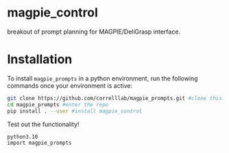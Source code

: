 # magpie_control
breakout of prompt planning for MAGPIE/DeliGrasp interface.

# Installation
To install `magpie_prompts` in a python environment, run the following commands once your environment is active:

```bash
git clone https://github.com/correlllab/magpie_prompts.git #clone this repository
cd magpie_prompts #enter the repo
pip install . --user #install magpie_control
```

Test out the functionality!

```bash
python3.10
import magpie_prompts

```
